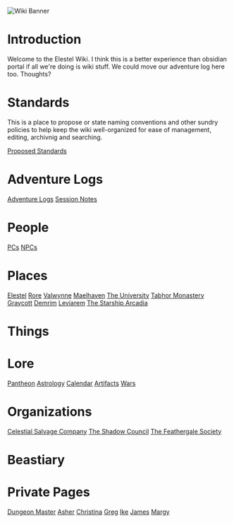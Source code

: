 <!-- TITLE: The Elestel Wiki -->
<!-- SUBTITLE: A World-Building Project -->

![Wiki Banner](https://i.imgur.com/2VEPwjG.jpg)
# Introduction
Welcome to the Elestel Wiki. I think this is a better experience than obsidian portal if all we're doing is wiki stuff. We could move our adventure log here too. Thoughts?

# Standards
This is a place to propose or state naming conventions and other sundry policies to help keep the wiki well-organized for ease of management, editing, archivnig and searching. 

[Proposed Standards](public/standards)

# Adventure Logs
[Adventure Logs](public/logs/home)
[Session Notes](public/session-notes/home)

# People

[PCs](public/people/player-characters)
[NPCs](public/people/npcs)

# Places

[Elestel](public/places/elestel)
[Rore](public/places/rore)
[Valwynne](public/places/valwynne)
[Maelhaven](public/places/maelhaven)
[The University](public/places/the_university)
[Tabhor Monastery](public/places/tabhor_monastery)
[Graycott](public/places/graycott)
[Demrim](public/places/demrim)
[Leviarem](public/places/leviarem)
[The Starship Arcadia](public/places/arcadia)

# Things

# Lore

[Pantheon](public/lore/pantheon)
[Astrology](public/lore/astrology)
[Calendar](public/lore/calendar)
[Artifacts](public/lore/artifacts)
[Wars](public/lore/wars)

# Organizations
[Celestial Salvage Company](public/organizations/csc)
[The Shadow Council](public/organizations/shadow-council)
[The Feathergale Society](public/organizations/feathergale-society)

# Beastiary

# Private Pages
[Dungeon Master](private/dungeon-master/home)
[Asher](private/asher/home)
[Christina](private/christina/home)
[Greg](private/greg/home)
[Ike](private/ike/home)
[James](private/james/home)
[Margy](private/margy/home)
